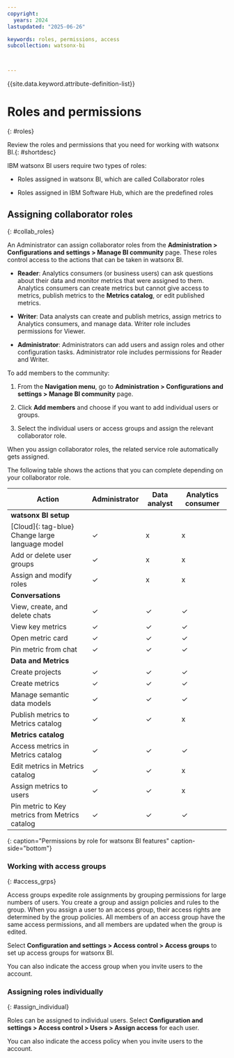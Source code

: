 ```yaml
---
copyright:
  years: 2024
lastupdated: "2025-06-26"

keywords: roles, permissions, access
subcollection: watsonx-bi



---
```


{{site.data.keyword.attribute-definition-list}}


# Roles and permissions 
{: #roles}

Review the roles and permissions that you need for working with watsonx BI.{: #shortdesc}

IBM watsonx BI users require two types of roles:

- Roles assigned in watsonx BI, which are called Collaborator roles


- Roles assigned in IBM Software Hub, which are the predefined roles

## Assigning collaborator roles
{: #collab_roles}

An Administrator can assign collaborator roles from the **Administration > Configurations and settings > Manage BI community** page.  These roles control access to the actions that can be taken in watsonx BI.

- **Reader**: Analytics consumers (or business users) can ask questions about their data and monitor metrics that were assigned to them. Analytics consumers can create metrics but cannot give access to metrics, publish metrics to the **Metrics catalog**, or edit published metrics.

- **Writer**: Data analysts can create and publish metrics, assign metrics to Analytics consumers, and manage data. Writer role includes permissions for Viewer.

- **Administrator**: Administrators can add users and assign roles and other configuration tasks. Administrator role includes permissions for Reader and Writer.

To add members to the community:

1. From the **Navigation menu**, go to **Administration > Configurations and settings > Manage BI community** page.

2. Click **Add members** and choose if you want to add individual users or groups. 

3. Select the individual users or access groups  and assign the relevant collaborator role. 

When you assign collaborator roles, the related  service role automatically gets assigned. 



The following table shows the actions that you can complete depending on your collaborator role.



Action |Administrator | Data analyst | Analytics consumer
|---------------| -----|------|---------|
|**watsonx BI setup**|
|[Cloud]{: tag-blue} Change large language model | ✓ | x | x |
|Add or delete user groups | ✓ | x | x |
|Assign and modify roles | ✓ | x | x |
|**Conversations** |
|View, create, and delete chats| ✓ | ✓ | ✓ |
|View key metrics| ✓ | ✓ | ✓ |
|Open metric card | ✓ | ✓ | ✓ | 
|Pin metric from chat | ✓ | ✓ | ✓ |
|**Data and Metrics**|
|Create projects | ✓ | ✓ | ✓ |
|Create metrics | ✓ | ✓ | ✓ |
|Manage semantic data models | ✓ | ✓ | ✓ |
|Publish metrics to Metrics catalog | ✓ | ✓ | x |
|**Metrics catalog**|
|Access metrics in Metrics catalog | ✓ | ✓ | ✓ |
|Edit metrics in Metrics catalog | ✓ | ✓ | x |
|Assign metrics to users | ✓ | ✓ | x |
|Pin metric to Key metrics from Metrics catalog | ✓ | ✓ | ✓ |
{: caption="Permissions by role for watsonx BI features" caption-side="bottom"}





### Working with access groups
{: #access_grps}

Access groups expedite role assignments by grouping permissions for large numbers of users. You create a group and assign policies and rules to the group. When you assign a user to an access group, their access rights are determined by the group policies. All members of an access group have the same access permissions, and all members are updated when the group is edited.

Select **Configuration and settings >  Access control > Access groups** to set up access groups for watsonx BI.

You can also indicate the access group when you invite users to the account.

### Assigning roles individually
{: #assign_individual}

Roles can be assigned to individual users. Select **Configuration and settings >  Access control > Users > Assign access** for each user.

You can also indicate the access policy when you invite users to the account.
